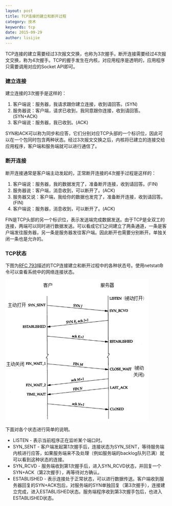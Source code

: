 ```yaml
---
layout: post
title: TCP连接的建立和断开过程
category: 技术
keywords: tcp
date: 2015-09-29
author: lisijie
---
```


TCP连接的建立需要经过3次报文交换，也称为3次握手。断开连接需要经过4次报文交换，称为4次握手。TCP的握手发生在内核，对应用程序是透明的，应用程序只需要调用对应的Socket API即可。

### 建立连接

建立连接的3次握手是这样的：

1. 客户端说：服务器，我请求跟你建立连接，收到请回答。(SYN)
2. 服务器说：客户端，请求已收到，我同意跟你连接，收到请回答。(SYN+ACK)
3. 客户端说：服务器，我已收到。(ACK)

SYN和ACK可以称为同步和应答，它们分别对应TCP头部的一个标识位，因此可以在一个包同时包含两种状态。经过3次报文交换之后，内核将已建立的连接交给应用程序，客户端和服务端就可以进行通信了。

### 断开连接

断开连接通常是客户端主动发起的，正常断开连接的4次握手过程是这样的：

1. 客户端说：服务器，我的数据发完了，准备断开连接，收到请回答。(FIN)
2. 服务器说：客户端，消息收到，可以断开了。(ACK)
3. 服务器又说：客户端，我给你的数据也发完了，准备断开连接，收到请回答。(FIN)
4. 客户端说：服务器，消息收到，可以断开了。(ACK)

FIN是TCP头部的另一个标识位，表示发送端完成数据发送。由于TCP是全双工的连接，两端可以同时进行数据发送。可以看成它们之间建立了两条通道，一条是客户端发往服务器，另一条是服务器发往客户端。因此断开也需要分别断开。单独关闭一条也是允许的。

### TCP状态

下图为[RFC 793](http://www.ietf.org/rfc/rfc793.txt)描述的TCP连接建立和断开过程中的各种状态号。使用netstat命令可以查看系统中的网络连接状态。

![](/static/images/tcp-states.png)

下面对各个状态进行简单的说明。

- LISTEN - 表示当前程序正在监听某个端口时。
- SYN\_SENT - 客户端发起第1次握手后，连接状态为SYN_SENT，等待服务端内核进行应答，如果服务端来不及处理（例如服务端的backlog队列已满）就可以看到这种状态的连接。
- SYN\_RCVD - 服务端收到第1次握手后，进入SYN_RCVD状态，并回复一个SYN+ACK（第2次握手），再等待对方确认。
- ESTABLISHED - 表示连接处于正常状态，可以进行数据传送。客户端收到服务器回复的SYN+ACK包后，对服务端的SYN单独回复（第3次握手），连接建立完成，进入ESTABLISHED状态。服务端程序收到第3次握手包后，也进入ESTABLISHED状态。

